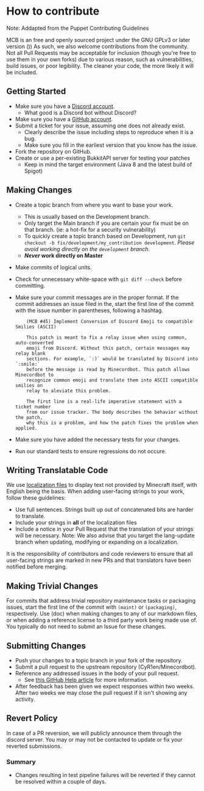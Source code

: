 # How to contribute
Note: Addapted from the Puppet Contributing Guidelines

MCB is an free and openly sourced project under the GNU GPLv3 or later version ())
As such, we also welcome contributions from the community. Not all Pull Requests
may be acceptable for inclusion (though you're free to use them in your own forks) due
to various reason, such as vulnerabilities, build issues, or poor legibility. The cleaner your
code, the more likely it will be included.


## Getting Started

* Make sure you have a [Discord account](https://discordapp.com/register).
  * What good is a Discord bot without Discord?
* Make sure you have a [GitHub account](https://github.com/signup/free).
* Submit a ticket for your issue, assuming one does not already exist.
  * Clearly describe the issue including steps to reproduce when it is a bug.
  * Make sure you fill in the earliest version that you know has the issue.
* Fork the repository on GitHub.
* Create or use a per-existing BukkitAPI server for testing your patches
  * Keep in mind the target environment (Java 8 and the latest build of Spigot)
  
## Making Changes

* Create a topic branch from where you want to base your work.
  * This is usually based on the Development branch.
  * Only target the Main branch if you are certain your fix must be on that
    branch. (ie: a hot-fix for a security vulnerability)
  * To quickly create a topic branch based on Development, run `git checkout -b
    fix/development/my_contribution development`. *Please avoid working directly on the
    `development` branch*.
  * **_Never_ work directly on Master**

* Make commits of logical units.
* Check for unnecessary white-space with `git diff --check` before committing.
* Make sure your commit messages are in the proper format. If the commit
  addresses an issue filed in the, start
  the first line of the commit with the issue number in parentheses, following a hashtag.
  
  ```
      (MCB #45) Implement Conversion of Discord Emoji to compatible Smilies (ASCII)

      This patch is meant to fix a relay issue when using common, auto-converted
      emoji from Discord. Without this patch, certain messages may relay blank
      sections. For example, `:)` would be translated by Discord into `:smile:`
      before the message is read by Minecordbot. This patch allows Minecordbot to
      recognize common emoji and translate them into ASCII compatible smilies on
      relay to aleviate this problem.
      
      The first line is a real-life imperative statement with a ticket number
      from our issue tracker. The body describes the behavior without the patch,
      why this is a problem, and how the patch fixes the problem when applied.
  ```
* Make sure you have added the necessary tests for your changes.
* Run our standard tests to ensure regressions do not occure.

## Writing Translatable Code

We use [localization files](https://github.com/CyR1en/Minecordbot/tree/master/src/main/resources/localizations) to
display text not provided by Minecraft itself, with English being the basis.
When adding user-facing strings to your work, follow these guidelines:
* Use full sentences. Strings built up out of concatenated bits are harder to translate.
* Include your strings in **all** of the localization files
* Include a notice in your Pull Request that the translation of your strings will be necessary.
Note: We also advise that you target the lang-update branch when updating, modifying or expanding on a localization.

It is the responsibility of contributors and code reviewers to ensure that all
user-facing strings are marked in new PRs and that translators have been notified before merging.

## Making Trivial Changes

For commits that address trivial repository maintenance tasks or packaging
issues, start the first line of the commit with `(maint)` or `(packaging)`,
respectively. Use (doc) when making changes to any of our markdown files, or when
adding a reference license to a third party work being made use of.
You typically do not need to submit an Issue for these changes.

## Submitting Changes

* Push your changes to a topic branch in your fork of the repository.
* Submit a pull request to the upstream repository (CyR1en/Minecordbot).
* Reference any addressed issues in the body of your pull request.
  * See [this GitHub Help article](https://help.github.com/articles/closing-issues-using-keywords/) for more information.
* After feedback has been given we expect responses within two weeks. After two
  weeks we may close the pull request if it isn't showing any activity.

## Revert Policy
In case of a PR reversion, we will publicly announce them through the discord server. You may or may not be contacted to update or fix your reverted submissions.

### Summary

* Changes resulting in test pipeline failures will be reverted if they cannot
  be resolved within a couple of days.


